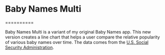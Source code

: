 # Baby Names Multi

==========

Baby Names Multi is a variant of my original Baby Names app. This new version creates a line chart that helps a user compare the relative popularity of various baby names over time. The data comes from the [U.S. Social Security Administration](http://www.ssa.gov/oact/babynames/).
